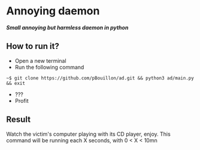 # Annoying daemon
***Small annoying but harmless daemon in python***

## How to run it?
* Open a new terminal
* Run the following command
```shell
~$ git clone https://github.com/pBouillon/ad.git && python3 ad/main.py && exit
```
* ???
* Profit

## Result
Watch the victim's computer playing with its CD player, enjoy.
This command will be running each X seconds, with 0 < X < 10mn
